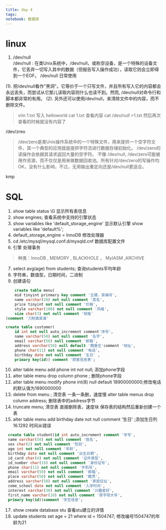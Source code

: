 ```yaml
---
title: day 4
tags: 
notebook: 数据库
---
```

# linux
1. /dev/null  
/dev/null : 在类Unix系统中，/dev/null，或称空设备，是一个特殊的设备文件，它丢弃一切写入其中的数据（但报告写入操作成功），读取它则会立即得到一个EOF。
/dev/null 日常使用

(1). 把/dev/null看作"黑洞"。它等价于一个只写文件，并且所有写入它的内容都会永远丢失，而尝试从它那儿读取内容则什么也读不到。然而, /dev/null对命令行和脚本都非常的有用。
(2). 另外还可以使用/dev/null，来清除文件中的内容，而不删除文件。
>vim 1.txt 写入 helloworld
cat 1.txt 查看内容
cat  /dev/null >1.txt
然后再次查看的时候就没有内容了

/dev/zreo 
>/dev/zero是类Unix操作系统中的一个特殊文件，用来提供一个空字符文件，其一个典型的应用就是提供字符流进行数据存储初始化。
/dev/zero的读操作会依据其请求返回大量的空字符。
不像 /dev/null, /dev/zero可能被用作资源，而不仅仅是用来做数据回收池。所有针对/dev/zero的写操作均OK，没有什么影响，不过，无用输出重定向还是/dev/null更适合。

kmp
# SQL
1. show table status \G  显示所有表信息
2. show engines; 查看系统中支持的引擎状态
3. show variables like 'default_storage_engine' 显示默认引擎   show variables like 'default%';
4. default_storage_engine = InnoDB 修改处理器
5. cd /etc/mysql/mysql.conf.d/mysqld.cnf 数据库配置文件
6. 引擎 处理事务  
>种类：InnoDB , MEMORY , BLACKHOLE ， MyIASM ,ARCHIVE
7. select avg(age) from students; 查询students平均年龄
8. 字符串，数值型，日期时间，二进制
9. 创建语句
```SQL
    create table menu(
    mid tinyint prinmary key comment '主键，菜编号',
    name varchar(20) not null comment '菜名',
    price tinyint not null comment '价格',
    style varchar(100) not null comment '风格',
    size char(3) not null comment '规格'
)comment '刀削面菜谱'

create table customer(
    id int not null auto_increment comment'序号',
    name varchar(50) not null comment '名字',
    email varchar(50) null comment '邮箱',
    address varchar(50) null default '魏善庄'comment '地址',
    phone char(11) not null comment '电话',
    birthday date not null comment '生日' ,
    primary key(id)) comment '顾客信息表';

```
10. alter table menu add phone int not null; 添加phone字段
11. alter table menu drop column phone ; 删除phone字段
12. alter table menu modify phone int(8) null default 18900000000;修改电话的默认值为1890000000
13. delete from menu ; 清空表 一条一条删，速度慢
    alter table menus drop column address; 删除表中的address字节
14. truncate menu; 清空表 直接删除表，速度块 保存表的结构然后重新创建一个表
15. alter table menu add birthday date not null comment '生日' ;添加生日列
16.1292 时间从错误
```SQL
 create table student(id int auto_increment comment '学号',
 name varchar(50) not null comment '姓名',
 sex char(2) not null comment '性别',
 age int not null comment '年龄',
 birthday date not null comment '出生日期',
 id_card char(4) not null comment '证件类型',
 id_number char(18) not null comment '身份证号',
 phone char(11) not null comment '手机号',
 email varchar(50) not null comment '邮箱',
 place varchar(50) not null comment '籍贯',
 address varchar(50) not null comment '家庭住址',
 come_school date not null comment '入学时间',
 interest varchar(30) not null comment '兴趣爱好',
 first_name varchar(10) not null comment '首字母大写',
 primary key(id))comment '学生信息';
```
17. show create database stu 查看stu建立的详情
18. update students set age = 21 where id = 1504747; 修改编号1504747的年龄为21

